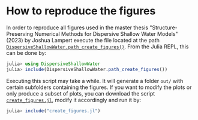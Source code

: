 # How to reproduce the figures

In order to reproduce all figures used in the master thesis "Structure-Preserving Numerical Methods for Dispersive Shallow Water Models" (2023) by Joshua Lampert execute the file located at the path [`DispersiveShallowWater.path_create_figures()`](@ref). From the Julia REPL, this can be done by:

```julia
julia> using DispersiveShallowWater
julia> include(DispersiveShallowWater.path_create_figures())
```
Executing this script may take a while. It will generate a folder `out/` with certain subfolders containing the figures. If you want to modify the plots or only produce a subset of plots, you can download the script [`create_figures.jl`](https://github.com/JoshuaLampert/DispersiveShallowWater.jl/blob/main/create_figures.jl), modify it accordingly and run it by:

```julia
julia> include("create_figures.jl")
```
